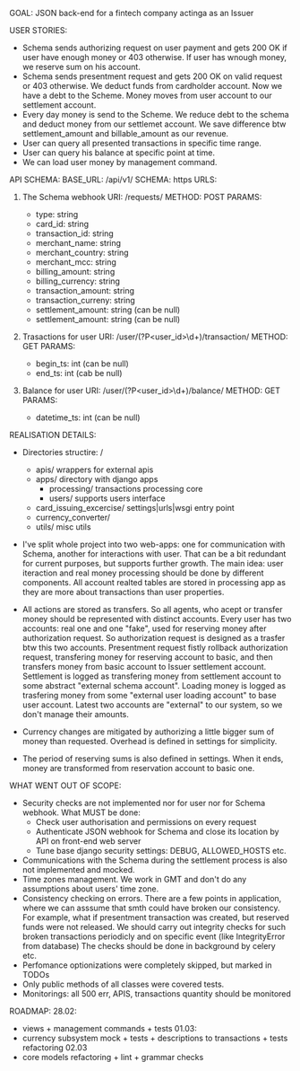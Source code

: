 GOAL: JSON back-end for a fintech company actinga as an Issuer

USER STORIES:
- Schema sends authorizing request on user payment and gets 200 OK if user have enough money or 403 otherwise.
  If user has wnough money, we reserve sum on his account. 
- Schema sends presentment request and gets 200 OK on valid request or 403 otherwise.
  We deduct funds from cardholder account. Now we have a debt to the Scheme. Money moves from user account to our settlement account.
- Every day money is send to the Scheme. We reduce debt to the schema and deduct money from our settlemet account. 
  We save difference btw settlement_amount and billable_amount as our revenue.
- User can query all presented transactions in specific time range.
- User can query his balance at specific point at time.
- We can load user money by management command.

API SCHEMA:
BASE_URL: /api/v1/
SCHEMA: https
URLS:
  1. The Schema webhook
    URI:    /requests/
    METHOD: POST
    PARAMS:
       - type: string
       - card_id: string
       - transaction_id: string
       - merchant_name: string
       - merchant_country: string
       - merchant_mcc: string
       - billing_amount: string
       - billing_currency: string
       - transaction_amount: string
       - transaction_curreny: string
       - settlement_amount: string (can be null)
       - settlement_amount: string (can be null)

  2. Trasactions for user
    URI:    /user/(?P\<user_id\>\d+)/transaction/
    METHOD: GET
    PARAMS:
      - begin_ts: int (can be null)
      - end_ts: int (cab be null)

  3. Balance for user
    URI:    /user/(?P\<user_id\>\d+)/balance/
    METHOD: GET
    PARAMS: 
      - datetime_ts: int (can be null)

REALISATION DETAILS:
- Directories structire:
  /
  - apis/ wrappers for external apis
  - apps/ directory with django apps
     - processing/ transactions processing core
     - users/      supports users interface
  - card_issuing_excercise/ settings|urls|wsgi entry point
  - currency_converter/
  - utils/ misc utils
 
- I've split whole project into two web-apps: one for communication with Schema, another for interactions with user. 
  That can be a bit redundant for current purposes, but supports further growth. 
  The main idea: user iteraction and real money processing should be done by different components.
  All account realted tables are stored in processing app as they are more about transactions than user properties.
- All actions are stored as transfers. So all agents, who acept or transfer money should be represented with distinct accounts.
  Every user has two accounts: real one and one "fake", used for reserving money after authorization request. 
  So authorization request is designed as a trasfer btw this two accounts.
  Presentment request fistly rollback authorization request, transfering money for reserving account to basic,
  and then transfers money from basic account to Issuer settlement account.
  Settlement is logged as transfering money from settlement account to some abstract "external schema account".
  Loading money is logged as trasfering money from some "external user loading account" to base user account.
  Latest two accounts are "external" to our system, so we don't manage their amounts.
- Currency changes are mitigated by authorizing a little bigger sum of money than requested. Overhead is defined in settings for simplicity.
- The period of reserving sums is also defined in settings. When it ends, money are transformed from reservation account to basic one.

WHAT WENT OUT OF SCOPE:
- Security checks are not implemented nor for user nor for Schema webhook.
  What MUST be done:
  - Check user authorisation and permissions on every request
  - Authenticate JSON webhook for Schema and close its location by API on front-end web server
  - Tune base django security settings: DEBUG, ALLOWED_HOSTS etc.
- Communications with the Schema during the settlement process is also not implemented and mocked.
- Time zones management. We work in GMT and don't do any assumptions about users' time zone.
- Consistency checking on errors. There are a few points in application, 
  where we can asssume that smth could have broken our consistency.
  For example, what if presentment transaction was created, but reserved funds were not released.
  We should carry out integrity checks for such broken transactions periodicly and on specific event (like IntegrityError from database)
  The checks should be done in background by celery etc.
- Perfomance optionizations were completely skipped, but marked in TODOs
- Only public methods of all classes were covered tests.
- Monitorings: all 500 err, APIS, transactions quantity should be monitored

ROADMAP:
28.02:
- views + management commands + tests
01.03:
- currency subsystem mock + tests + descriptions to transactions + tests refactoring
02.03
- core models refactoring + lint + grammar checks
